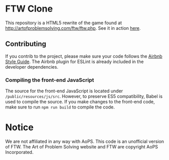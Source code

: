 # FTW Clone #
This repository is a HTML5 rewrite of the game found at http://artofproblemsolving.com/ftw/ftw.php. See it in action [here](https://ftw-clone.herokuapp.com).

## Contributing ##
If you contrib to the project, please make sure your code follows the [Airbnb Style Guide](https://github.com/airbnb/javascript). The Airbnb plugin for ESLint is already included in the developer dependencies.

### Compiling the front-end JavaScript ###
The source for the front-end JavaScript is located under `/public/resources/js/src`. However, to preserve ES5 compatibility, Babel is used to compile the source. If you make changes to the front-end code, make sure to run `npm run build` to compile the code.

# Notice #
We are not affiliated in any way with AoPS. This code is an unofficial version of FTW. The Art of Problem Solving website and FTW are copyright AoPS Incorporated.
